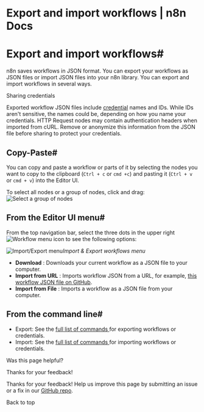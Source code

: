 # Export and import workflows | n8n Docs

[ ](https://github.com/n8n-io/n8n-docs/edit/main/docs/workflows/export-import.md "Edit this page")

# Export and import workflows#

n8n saves workflows in JSON format. You can export your workflows as JSON files or import JSON files into your n8n library. You can export and import workflows in several ways. 

Sharing credentials

Exported workflow JSON files include [credential](../../glossary/#credential-n8n) names and IDs. While IDs aren't sensitive, the names could be, depending on how you name your credentials. HTTP Request nodes may contain authentication headers when imported from cURL. Remove or anonymize this information from the JSON file before sharing to protect your credentials.

## Copy-Paste#

You can copy and paste a workflow or parts of it by selecting the nodes you want to copy to the clipboard (`Ctrl + c` or `cmd +c`) and pasting it (`Ctrl + v` or `cmd + v`) into the Editor UI.

To select all nodes or a group of nodes, click and drag: ![Select a group of nodes](../../_images/workflows/export-import/selectingnodes.gif)

## From the Editor UI menu#

From the top navigation bar, select the three dots in the upper right ![Workflow menu icon](/_images/common-icons/three-dots-horizontal.png) to see the following options: 

![Import/Export menu](/_images/courses/level-one/chapter-six/l1-c6-import-export-menu.png)_Import & Export workflows menu_

  * **Download** : Downloads your current workflow as a JSON file to your computer.
  * **Import from URL** : Imports workflow JSON from a URL, for example, [this workflow JSON file on GitHub](https://raw.githubusercontent.com/n8n-io/demo-setup/main/n8n/backup/workflows/srOnR8PAY3u4RSwb.json). 
  * **Import from File** : Imports a workflow as a JSON file from your computer.

## From the command line#

  * Export: See the [full list of commands ](../../hosting/cli-commands/#export-workflows-and-credentials) for exporting workflows or credentials.
  * Import: See the [full list of commands ](../../hosting/cli-commands/#import-workflows-and-credentials) for importing workflows or credentials.

Was this page helpful? 

Thanks for your feedback! 

Thanks for your feedback! Help us improve this page by submitting an issue or a fix in our [GitHub repo](https://github.com/n8n-io/n8n-docs). 

Back to top